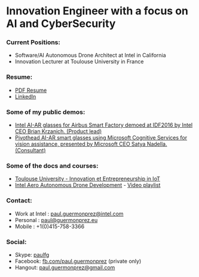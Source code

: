 # Innovation Engineer with a focus on AI and CyberSecurity

### Current Positions:
* Software/AI Autonomous Drone Architect at Intel in California
* Innovation Lecturer at Toulouse University in France 

### Resume:
* [PDF Resume](https://github.com/guermonprez/guermonprez.github.io/blob/master/Paul_Guermonprez_-_Innovation_Engineer_CV.pdf?raw=true)
* [LinkedIn](http://www.linkedin.com/in/paulguermonprez)

### Some of my public demos:
* [Intel AI-AR glasses for Airbus Smart Factory demoed at IDF2016 by Intel CEO Brian Krzanich. (Product lead)](https://youtu.be/QRBofzL4MDY?t=35)
* [Pivothead AI-AR smart glasses using Microsoft Cognitive Services for vision assistance, presented by Microsoft CEO Satya Nadella. (Consultant)](https://www.youtube.com/watch?v=rVF2duPVUTY)

### Some of the docs and courses:
* [Toulouse University - Innovation et Entrepreneurship in IoT](https://eformation.univ-tlse3.fr/oc/spoc-innov/)
* [Intel Aero Autonomous Drone Development](https://github.com/intel-aero/meta-intel-aero/wiki) - 
[Video playlist](https://www.youtube.com/playlist?list=PLTQSXsG86pGfyZm5ac6-ZtQsEniUJIE9o)

### Contact:
* Work at Intel : paul.guermonprez@intel.com
* Personal : paul@guermonprez.eu
* Mobile : +1(0)415-758-3366

### Social:
* Skype: [paulfg](skype:paulfg?call)
* Facebook: [fb.com/paul.guermonprez](https://www.facebook.com/paul.guermonprez) (private only)
* Hangout: [paul.guermonprez@gmail.com](mailto:paul.guermonprez@gmail.com)

